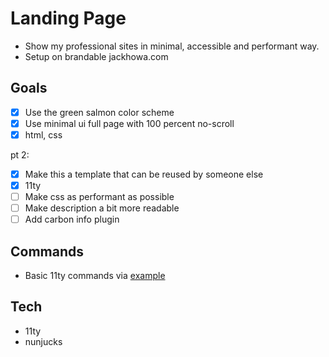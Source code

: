 # Landing Page

- Show my professional sites in minimal, accessible and performant way.
- Setup on brandable jackhowa.com

## Goals

- [x] Use the green salmon color scheme
- [x] Use minimal ui full page with 100 percent no-scroll
- [x] html, css

pt 2: 

- [x] Make this a template that can be reused by someone else 
- [x] 11ty
- [ ] Make css as performant as possible
- [ ] Make description a bit more readable
- [ ] Add carbon info plugin

## Commands

- Basic 11ty commands via [example](https://github.com/11ty/eleventy-base-blog/blob/master/package.json#L5)

## Tech 

- 11ty 
- nunjucks
